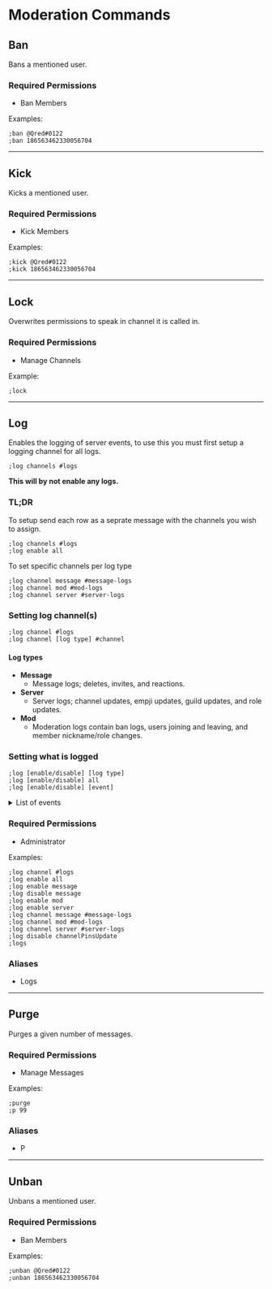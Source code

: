 # Moderation Commands

## Ban
Bans a mentioned user.
### Required Permissions
* Ban Members

Examples: 
```
;ban @Qred#0122
;ban 186563462330056704
```

---

## Kick
Kicks a mentioned user.
### Required Permissions
* Kick Members

Examples: 
```
;kick @Qred#0122
;kick 186563462330056704
```

---

## Lock
Overwrites permissions to speak in channel it is called in.
### Required Permissions
* Manage Channels

Example: 
```
;lock
```

---

## Log
Enables the logging of server events, to use this you must first setup a logging channel for all logs.

	;log channels #logs

**This will by not enable any logs.**

### TL;DR
To setup send each row as a seprate message with the channels you wish to assign.

	;log channels #logs
	;log enable all

To set specific channels per log type

	;log channel message #message-logs
	;log channel mod #mod-logs
	;log channel server #server-logs

### Setting log channel(s)
	;log channel #logs
	;log channel [log type] #channel

#### Log types
+ **Message**
	+ Message logs; deletes, invites, and reactions.
+ **Server**
	+ Server logs; channel updates, empji updates, guild updates, and role updates.
+ **Mod**
	+ Moderation logs contain ban logs, users joining and leaving, and member nickname/role changes.

### Setting what is logged
	;log [enable/disable] [log type]
	;log [enable/disable] all
	;log [enable/disable] [event]

<details>
	<summary>List of events</summary>

### Message

#### Message change
	channelPinsUpdate
	messageDelete
	messageDeleteBulk
	messageUpdate

#### Reaction
	messageReactionAdd
	messageReactionRemove
	messageReactionRemoveAll
	messageReactionRemoveEmoji

#### Misc
	inviteCreate
	inviteDelete

### Server

#### Channel
	channelCreate
	channelDelete
	channelUpdate
	webhookUpdate

#### Emoji
	emojiCreate
	emojiDelete
	emojiUpdate

#### Guild
	guildUpdate
	guildIntegrationsUpdate

#### Role
	roleCreate
	roleDelete
	roleUpdate

### Mod

#### Bans
	guildBanAdd
	guildBanRemove

#### Join/leave
	guildMemberAdd
	guildMemberRemove

#### Member change
	guildMemberUpdate
	userUpdate
</details>

### Required Permissions
* Administrator

Examples:
```
;log channel #logs
;log enable all
;log enable message
;log disable message
;log enable mod
;log enable server
;log channel message #message-logs
;log channel mod #mod-logs
;log channel server #server-logs
;log disable channelPinsUpdate
;logs
```

### Aliases
* Logs

---

## Purge
Purges a given number of messages.
### Required Permissions
* Manage Messages

Examples: 
```
;purge
;p 99
```
### Aliases
* P

---

## Unban
Unbans a mentioned user.
### Required Permissions
* Ban Members

Examples: 
```
;unban @Qred#0122
;unban 186563462330056704
```